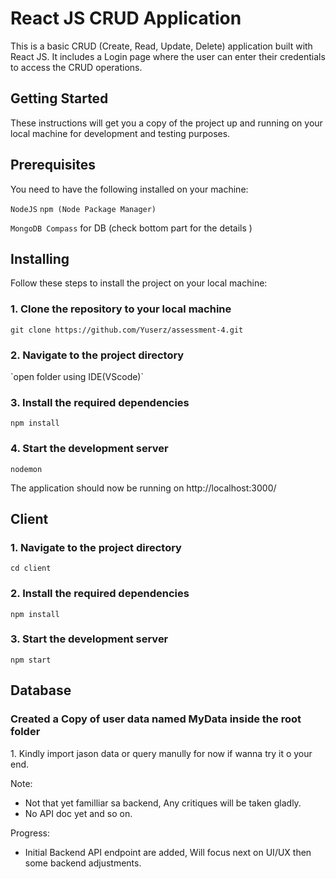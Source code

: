 <h1>React JS CRUD Application</h1>
This is a basic CRUD (Create, Read, Update, Delete) application built with React JS. It includes a Login page where the user can enter their credentials to access the CRUD operations.

<h2>Getting Started</h2>
These instructions will get you a copy of the project up and running on your local machine for development and testing purposes.

<h2>Prerequisites</h2>
You need to have the following installed on your machine:

`NodeJS`
`npm (Node Package Manager)`

`MongoDB Compass` for DB (check bottom part for the details
)

<h2>Installing</h2>
Follow these steps to install the project on your local machine:

<h3>1. Clone the repository to your local machine</h3>

`git clone https://github.com/Yuserz/assessment-4.git`

<h3>2. Navigate to the project directory</h3>
 `open folder using IDE(VScode)`
 
<h3>3. Install the required dependencies</h3>

`npm install`

<h3>4. Start the development server</h3>

 `nodemon`
 
The application should now be running on http://localhost:3000/

<h2> Client </h2>

<h3>1. Navigate to the project directory</h3>

 `cd client`
<h3>2. Install the required dependencies</h3>

`npm install`

<h3>3. Start the development server</h3>

 `npm start`
 
 <h2>Database</h2>

<h3>Created a Copy of user data named MyData inside the root folder</h3>
1. Kindly import jason data or query manully for now if wanna try it o your end. 


Note: 
- Not that yet familliar sa backend, Any critiques will be taken gladly. 
- No API doc yet and so on.

Progress: 
- Initial Backend API endpoint are added, Will focus next on UI/UX then some backend adjustments.



